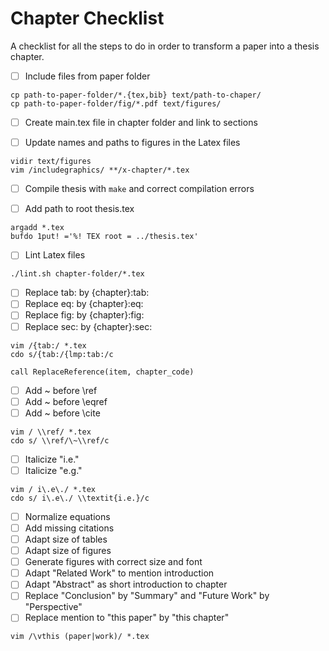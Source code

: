 # Chapter Checklist

A checklist for all the steps to do in order to transform a paper into a thesis chapter.

- [ ] Include files from paper folder

```bash=sh
cp path-to-paper-folder/*.{tex,bib} text/path-to-chaper/
cp path-to-paper-folder/fig/*.pdf text/figures/
```

- [ ] Create main.tex file in chapter folder and link to sections

- [ ] Update names and paths to figures in the Latex files

```
vidir text/figures
vim /includegraphics/ **/x-chapter/*.tex
```

- [ ] Compile thesis with `make` and correct compilation errors

- [ ] Add path to root thesis.tex

```vim
argadd *.tex
bufdo 1put! ='%! TEX root = ../thesis.tex'
```

- [ ] Lint Latex files

```bash=sh
./lint.sh chapter-folder/*.tex
```

- [ ] Replace tab: by {chapter}:tab:
- [ ] Replace eq: by {chapter}:eq:
- [ ] Replace fig: by {chapter}:fig:
- [ ] Replace sec: by {chapter}:sec:

```vim
vim /{tab:/ *.tex
cdo s/{tab:/{lmp:tab:/c
```

```vim
call ReplaceReference(item, chapter_code)
```

- [ ] Add ~ before \ref
- [ ] Add ~ before \eqref
- [ ] Add ~ before \cite

```vim
vim / \\ref/ *.tex
cdo s/ \\ref/\~\\ref/c
```

- [ ] Italicize "i.e."
- [ ] Italicize "e.g."

```vim
vim / i\.e\./ *.tex
cdo s/ i\.e\./ \\textit{i.e.}/c
```

- [ ] Normalize equations
- [ ] Add missing citations
- [ ] Adapt size of tables
- [ ] Adapt size of figures
- [ ] Generate figures with correct size and font
- [ ] Adapt "Related Work" to mention introduction
- [ ] Adapt "Abstract" as short introduction to chapter
- [ ] Replace "Conclusion" by "Summary" and "Future Work" by "Perspective"
- [ ] Replace mention to "this paper" by "this chapter"

```vim
vim /\vthis (paper|work)/ *.tex
```

